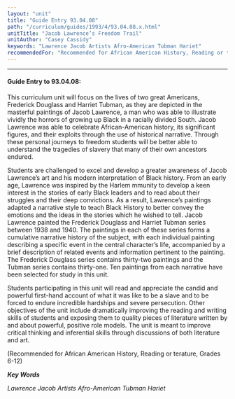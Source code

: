 ```yaml
---
layout: "unit"
title: "Guide Entry 93.04.08"
path: "/curriculum/guides/1993/4/93.04.08.x.html"
unitTitle: "Jacob Lawrence’s Freedom Trail"
unitAuthor: "Casey Cassidy"
keywords: "Lawrence Jacob Artists Afro-American Tubman Hariet"
recommendedFor: "Recommended for African American History, Reading or terature, Grades 6-12"
---
```

<body>
<hr/>
 <h4>
  Guide Entry to 93.04.08:
 </h4>
 This curriculum unit will focus on the lives of two great Americans, Frederick Douglass and Harriet Tubman, as they are depicted in the masterful paintings of Jacob Lawrence, a man who was able to illustrate vividly the horrors of growing up Black in a racially divided South.  Jacob Lawrence was able to celebrate African-American history, its significant figures, and their exploits through the use of historical narrative.  Through these personal journeys to freedom students will be better able to understand the tragedies of slavery that many of their own ancestors endured.
 <p>
  Students are challenged to excel and develop a greater awareness of Jacob Lawrence’s art and his modern interpretation of Black history. From an early age, Lawrence was inspired by the Harlem mmunity to develop a keen interest in the stories of early Black leaders and to read about their struggles and their deep convictions.  As a result, Lawrence’s paintings adapted a narrative style to teach Black History to better convey the emotions and the ideas in the stories which he wished to tell.  Jacob Lawrence painted the Frederick Douglass and Harriet Tubman series between 1938 and 1940.  The paintings in each of these series forms a cumulative narrative history of the subject, with each individual painting describing a specific event in the central character’s life, accompanied by a brief description of related events and information pertinent to the painting.  The Frederick Douglass series contains thirty-two paintings and the Tubman series contains thirty-one.  Ten paintings from each narrative have been selected for study in this unit.
 </p>
 <p>
  Students participating in this unit will read and appreciate the candid and powerful first-hand account of what it was like to be a slave and to be forced to endure incredible hardships and severe persecution.  Other objectives of the unit include dramatically improving the reading and writing skills of students and exposing them to quality pieces of literature written by and about powerful, positive role models.  The unit is meant to improve critical thinking and inferential skills through discussions of both literature and art.
 </p>
 <p>
  (Recommended for African American History, Reading or terature, Grades 6-12)
 </p>
<p>
  <b>
   <i>
    Key Words
   </i>
  </b>
  <br/>
 </p>
 <p>
  <i>
   Lawrence Jacob Artists Afro-American Tubman Hariet
  </i>
 </p>

</body>